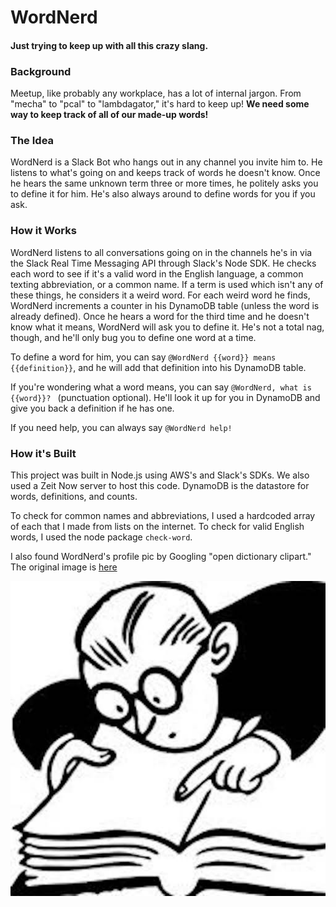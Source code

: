 # WordNerd
#### Just trying to keep up with all this crazy slang.


### Background
Meetup, like probably any workplace, has a lot of internal jargon. From "mecha" to "pcal" to "lambdagator," it's hard to keep up! **We need some way to keep track of all of our made-up words!**

### The Idea
WordNerd is a Slack Bot who hangs out in any channel you invite him to. He listens to what's going on and keeps track of words he doesn't know. Once he hears the same unknown term three or more times, he politely asks you to define it for him. He's also always around to define words for you if you ask.

### How it Works
WordNerd listens to all conversations going on in the channels he's in via the Slack Real Time Messaging API through Slack's Node SDK. He checks each word to see if it's a valid word in the English language, a common texting abbreviation, or a common name. If a term is used which isn't any of these things, he considers it a weird word. For each weird word he finds, WordNerd increments a counter in his DynamoDB table (unless the word is already defined). Once he hears a word for the third time and he doesn't know what it means, WordNerd will ask you to define it. He's not a total nag, though, and he'll only bug you to define one word at a time.

To define a word for him, you can say `@WordNerd {{word}} means {{definition}}`, and he will add that definition into his DynamoDB table. 

If you're wondering what a word means, you can say `@WordNerd, what is {{word}}? ` (punctuation optional). He'll look it up for you in DynamoDB and give you back a definition if he has one. 

If you need help, you can always say `@WordNerd help!`

### How it's Built 
This project was built in Node.js using AWS's and Slack's SDKs. We also used a Zeit Now server to host this code. DynamoDB is the datastore for words, definitions, and counts.

To check for common names and abbreviations, I used a hardcoded array of each that I made from lists on the internet. To check for valid English words, I used the node package `check-word`.

I also found WordNerd's profile pic by Googling "open dictionary clipart." The original image is [here](https://www.google.com/search?q=OPEN+dictionary+clipart&tbm=isch&source=iu&ictx=1&fir=Xc2UIKXjhD_pMM%253A%252CbMhPWWeyJuNjwM%252C_&usg=__GBSjj9EDi1hA4ZHoMwyS-ql9Dhg%3D&sa=X&ved=0ahUKEwiR6KmCyavcAhUESN8KHcdACVgQ9QEIOTAI#imgrc=Xc2UIKXjhD_pMM:)



![WordNerd pro pic](nerd.jpeg)
